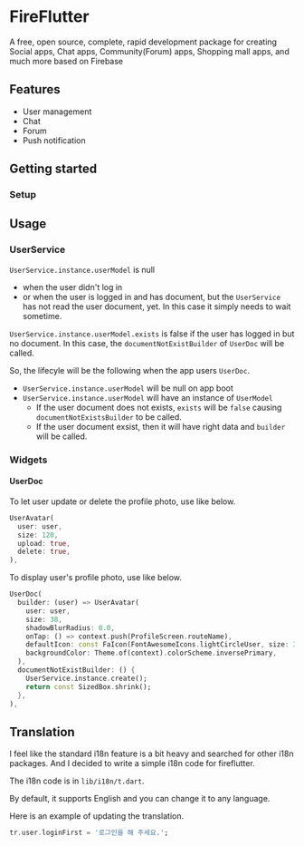 # FireFlutter

A free, open source, complete, rapid development package for creating Social apps, Chat apps, Community(Forum) apps, Shopping mall apps, and much more based on Firebase

## Features

* User management
* Chat
* Forum
* Push notification

## Getting started


### Setup

## Usage

### UserService

`UserService.instance.userModel` is null
- when the user didn't log in
- or when the user is logged in and has document, but the `UserService` has not read the user document, yet. In this case it simply needs to wait sometime.

`UserService.instance.userModel.exists` is false if the user has logged in but no document. In this case, the `documentNotExistBuilder` of `UserDoc` will be called.

So, the lifecyle will be the following when the app users `UserDoc`.
- `UserService.instance.userModel` will be null on app boot
- `UserService.instance.userModel` will have an instance of `UserModel`
  - If the user document does not exists, `exists` will be `false` causing `documentNotExistsBuilder` to be called.
  - If the user document exsist, then it will have right data and `builder` will be called.




### Widgets

#### UserDoc

To let user update or delete the profile photo, use like below.

```dart
UserAvatar(
  user: user,
  size: 120,
  upload: true,
  delete: true,
),
```


To display user's profile photo, use like below.

```dart
UserDoc(
  builder: (user) => UserAvatar(
    user: user,
    size: 38,
    shadowBlurRadius: 0.0,
    onTap: () => context.push(ProfileScreen.routeName),
    defaultIcon: const FaIcon(FontAwesomeIcons.lightCircleUser, size: 38),
    backgroundColor: Theme.of(context).colorScheme.inversePrimary,
  ),
  documentNotExistBuilder: () {
    UserService.instance.create();
    return const SizedBox.shrink();
  },
),
```

## Translation

I feel like the standard i18n feature is a bit heavy and searched for other i18n packages. And I decided to write a simple i18n code for fireflutter.

The i18n code is in `lib/i18n/t.dart`.

By default, it supports English and you can change it to any language.

Here is an example of updating the translation.

```dart
tr.user.loginFirst = '로그인을 해 주세요.';
```